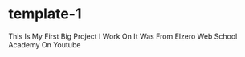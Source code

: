 # template-1
This Is My First Big Project I Work On
It Was From Elzero Web School Academy On Youtube
